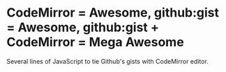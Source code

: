 # CodeMirror = Awesome, github:gist = Awesome, github:gist + CodeMirror = Mega Awesome

Several lines of JavaScript to tie Github's gists with CodeMirror editor.
